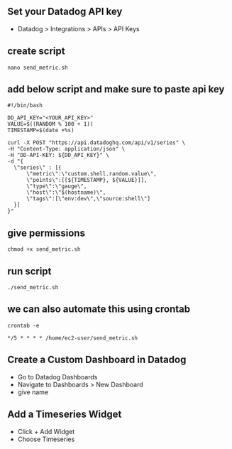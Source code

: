 ## Set your Datadog API key

- Datadog > Integrations > APIs > API Keys

## create script 
````
nano send_metric.sh
````
## add below script and make sure to paste api key
````
#!/bin/bash

DD_API_KEY="<YOUR_API_KEY>"
VALUE=$((RANDOM % 100 + 1))
TIMESTAMP=$(date +%s)

curl -X POST "https://api.datadoghq.com/api/v1/series" \
-H "Content-Type: application/json" \
-H "DD-API-KEY: ${DD_API_KEY}" \
-d "{
  \"series\" : [{
      \"metric\":\"custom.shell.random.value\",
      \"points\":[[${TIMESTAMP}, ${VALUE}]],
      \"type\":\"gauge\",
      \"host\":\"$(hostname)\",
      \"tags\":[\"env:dev\",\"source:shell\"]
  }]
}"
````

## give permissions
````
chmod +x send_metric.sh
````
## run script
````
./send_metric.sh
````

## we can also automate this using crontab
````
crontab -e
````
````
*/5 * * * * /home/ec2-user/send_metric.sh
````

## Create a Custom Dashboard in Datadog
- Go to Datadog Dashboards
- Navigate to Dashboards > New Dashboard
- give name

## Add a Timeseries Widget
- Click + Add Widget
- Choose Timeseries

